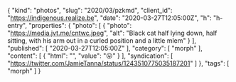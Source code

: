 {
  "kind": "photos",
  "slug": "2020/03/pzkmd",
  "client_id": "https://indigenous.realize.be",
  "date": "2020-03-27T12:05:00Z",
  "h": "h-entry",
  "properties": {
    "photo": [
      {
        "photo": "https://media.jvt.me/cntwc.jpeg",
        "alt": "Black cat half lying down, half sitting, with his arm out in a curled position and a little mlem"
      }
    ],
    "published": [
      "2020-03-27T12:05:00Z"
    ],
    "category": [
      "morph"
    ],
    "content": [
      {
        "html": "",
        "value": "😛"
      }
    ],
    "syndication": [
      "https://twitter.com/JamieTanna/status/1243510775035187201"
    ]
  },
  "tags": [
    "morph"
  ]
}

